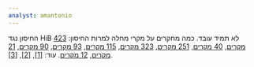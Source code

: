 ```yaml
---
analyst: amantonio
---
```


החיסון נגד HiB לא תמיד עובד. כמה מחקרים על מקרי מחלה למרות החיסון:
[423 מקרים](http://www.ncbi.nlm.nih.gov/pubmed/19889054), [40 מקרים](https://www.ncbi.nlm.nih.gov/pubmed/12663101), [251 מקרים](https://www.ncbi.nlm.nih.gov/pubmed/18171249), [323 מקרים](https://www.ncbi.nlm.nih.gov/pubmed/19580418), [115 מקרים](https://www.ncbi.nlm.nih.gov/pubmed/11049779), [93 מקרים](https://www.ncbi.nlm.nih.gov/pubmed/12716702), [90 מקרים](https://www.ncbi.nlm.nih.gov/pubmed/16088831), [21 מקרים](https://www.ncbi.nlm.nih.gov/pubmed/11360210), [12 מקרים](https://www.ncbi.nlm.nih.gov/pubmed/11740707).
עוד: [[1]](https://www.ncbi.nlm.nih.gov/pubmed/14743044), [[2]](https://www.ncbi.nlm.nih.gov/pubmed/25612943), [[3]](https://www.ncbi.nlm.nih.gov/pubmed/9623117).
